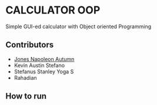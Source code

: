 # CALCULATOR OOP
Simple GUI-ed calculator with Object oriented Programming

## Contributors
- [Jones Napoleon Autumn](https://jonesnapoleon.web.app)
- Kevin Austin Stefano
- Stefanus Stanley Yoga S
- Rahadian

## How to run
```

```
